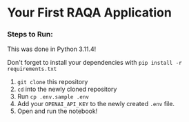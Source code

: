 # Your First RAQA Application

### Steps to Run:

This was done in Python 3.11.4!

Don't forget to install your dependencies with `pip install -r requirements.txt`

1. `git clone` this repository
2. `cd` into the newly cloned repository
3.  Run `cp .env.sample .env`
4.  Add your `OPENAI_API_KEY` to the newly created `.env` file.
5.  Open and run the notebook!